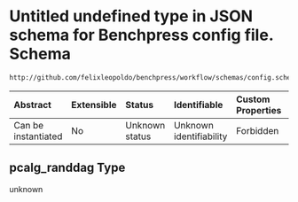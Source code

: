 # Untitled undefined type in JSON schema for Benchpress config file. Schema

```txt
http://github.com/felixleopoldo/benchpress/workflow/schemas/config.schema.json#/properties/resources/properties/graph/properties/pcalg_randdag
```



| Abstract            | Extensible | Status         | Identifiable            | Custom Properties | Additional Properties | Access Restrictions | Defined In                                                              |
| :------------------ | :--------- | :------------- | :---------------------- | :---------------- | :-------------------- | :------------------ | :---------------------------------------------------------------------- |
| Can be instantiated | No         | Unknown status | Unknown identifiability | Forbidden         | Allowed               | none                | [newschema.schema.json\*](newschema.schema.json "open original schema") |

## pcalg\_randdag Type

unknown
